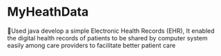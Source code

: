 # MyHeathData
Used java develop a simple Electronic Health Records (EHR), It enabled the digital health records of patients to be shared by computer system easily among care providers to facilitate better patient care
